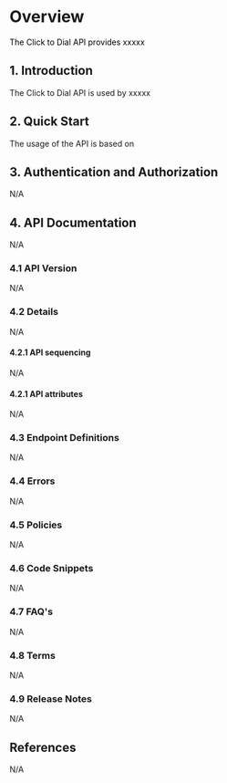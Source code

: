 # Overview

<span class="colour" style="color:rgb(0, 0, 0)">The Click to Dial  API provides xxxxx  </span> 

## 1\. Introduction


The Click to Dial API is used by xxxxx


## 2\. Quick Start

The usage of the API is based on 

## 3\. Authentication and Authorization


N/A
## 4\. API Documentation
N/A
### 4.1 API Version

N/A

### 4.2 Details
N/A
#### 4.2.1 API sequencing


N/A
#### 4.2.1 API attributes 


N/A

### 4.3 Endpoint Definitions


N/A
### 4.4 Errors

N/A
### 4.5 Policies

N/A

### 4.6 Code Snippets

N/A

### 4.7 FAQ's

N/A

### 4.8 Terms

N/A

### 4.9 Release Notes

N/A
## References


N/A